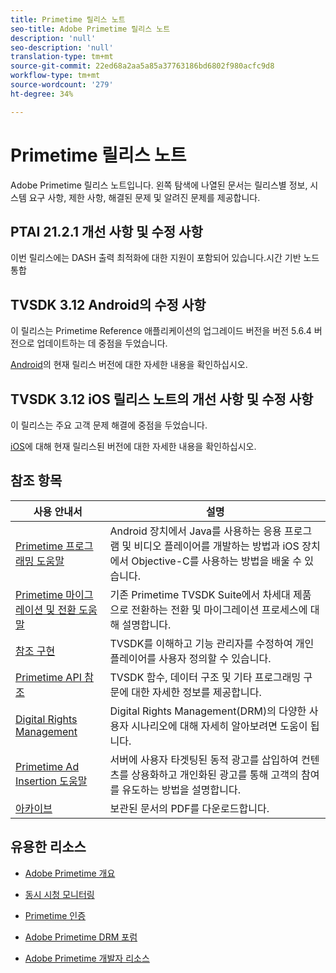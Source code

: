 ```yaml
---
title: Primetime 릴리스 노트
seo-title: Adobe Primetime 릴리스 노트
description: 'null'
seo-description: 'null'
translation-type: tm+mt
source-git-commit: 22ed68a2aa5a85a37763186bd6802f980acfc9d8
workflow-type: tm+mt
source-wordcount: '279'
ht-degree: 34%

---
```



# Primetime 릴리스 노트

Adobe Primetime 릴리스 노트입니다. 왼쪽 탐색에 나열된 문서는 릴리스별 정보, 시스템 요구 사항, 제한 사항, 해결된 문제 및 알려진 문제를 제공합니다.

## PTAI 21.2.1 개선 사항 및 수정 사항

이번 릴리스에는 DASH 출력 최적화에 대한 지원이 포함되어 있습니다.시간 기반 노드 통합

## TVSDK 3.12 Android의 수정 사항

이 릴리스는 Primetime Reference 애플리케이션의 업그레이드 버전을 버전 5.6.4 버전으로 업데이트하는 데 중점을 두었습니다.

[Android](../release-notes/tvsdk-3x-android.md)의 현재 릴리스 버전에 대한 자세한 내용을 확인하십시오.

## TVSDK 3.12 iOS 릴리스 노트의 개선 사항 및 수정 사항

이 릴리스는 주요 고객 문제 해결에 중점을 두었습니다.

[iOS](../release-notes/tvsdk-3x-ios.md)에 대해 현재 릴리스된 버전에 대한 자세한 내용을 확인하십시오.

## 참조 항목

| 사용 안내서 | 설명 |
|--- |--- |
| [Primetime 프로그래밍 도움말](/help/programming/home.md) | Android 장치에서 Java를 사용하는 응용 프로그램 및 비디오 플레이어를 개발하는 방법과 iOS 장치에서 Objective-C를 사용하는 방법을 배울 수 있습니다. |
| [Primetime 마이그레이션 및 전환 도움말](/help/migration-guides/home.md) | 기존 Primetime TVSDK Suite에서 차세대 제품으로 전환하는 전환 및 마이그레이션 프로세스에 대해 설명합니다. |
| [참조 구현](/help/android-reference-implementation/home.md) | TVSDK를 이해하고 기능 관리자를 수정하여 개인 플레이어를 사용자 정의할 수 있습니다. |
| [Primetime API 참조](/help/reference/api-references.md) | TVSDK 함수, 데이터 구조 및 기타 프로그래밍 구문에 대한 자세한 정보를 제공합니다. |
| [Digital Rights Management](/help/digital-rights-management/home.md) | Digital Rights Management(DRM)의 다양한 사용자 시나리오에 대해 자세히 알아보려면 도움이 됩니다. |
| [Primetime Ad Insertion 도움말](/help/dynamic-ad-insertion/home.md) | 서버에 사용자 타겟팅된 동적 광고를 삽입하여 컨텐츠를 상용화하고 개인화된 광고를 통해 고객의 참여를 유도하는 방법을 설명합니다. |
| [아카이브](https://helpx.adobe.com/primetime/archives.html) | 보관된 문서의 PDF를 다운로드합니다. |

## 유용한 리소스

* [Adobe Primetime 개요](https://www.adobe.com/in/marketing/primetime.html)

* [동시 시청 모니터링](https://tve.helpdocsonline.com/concurrency-monitoring-introduction)

* [Primetime 인증](https://tve.helpdocsonline.com/home)

* [Adobe Primetime DRM 포럼](https://forums.adobe.com/community/adobe_access)

* [Adobe Primetime 개발자 리소스](https://www.adobe.com/devnet/primetime.html)
